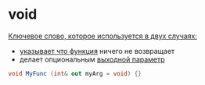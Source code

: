 # void

<a href="https://www.angelcode.com/angelscript/sdk/docs/manual/doc_datatypes_primitives.html#void" />

Ключевое слово, которое используется в двух случаях:

- указывает что [функция](https://xgm.guru/p/ij/angelscript-function#void) ничего не возвращает
- делает опциональным [выходной параметр](https://xgm.guru/p/ij/angelscript-function#out)

```C#
void MyFunc (int& out myArg = void) {}
```